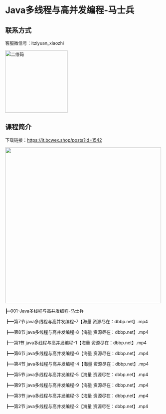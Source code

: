 # Java多线程与高并发编程-马士兵

## 联系方式

客服微信号：itziyuan_xiaozhi

<img src="https://ziyuanyun.oss-cn-guangzhou.aliyuncs.com/common/20240614073449/666b82192834a.jpg" width="200" height="200" alt="二维码">

## 课程简介

下载链接：https://it.bcwex.shop/posts?id=1542

<img src="https://ziyuanyun.oss-cn-guangzhou.aliyuncs.com/yun/20240515224327/6644ca0fe05e9.jpg" width="500" alt="">

  ┣━001-Java多线程与高并发编程-马士兵

 ┣━第7节 java多线程与高并发编程-7【海量 资源尽在：dbbp.net】.mp4

 ┣━第8节 java多线程与高并发编程-8【海量 资源尽在：dbbp.net】.mp4

 ┣━第1节 java多线程与高并发编程-1【海量 资源尽在：dbbp.net】.mp4

 ┣━第6节 java多线程与高并发编程-6【海量 资源尽在：dbbp.net】.mp4

 ┣━第4节 java多线程与高并发编程-4【海量 资源尽在：dbbp.net】.mp4

 ┣━第5节 java多线程与高并发编程-5【海量 资源尽在：dbbp.net】.mp4

 ┣━第9节 java多线程与高并发编程-9【海量 资源尽在：dbbp.net】.mp4

 ┣━第3节 java多线程与高并发编程-3【海量 资源尽在：dbbp.net】.mp4

 ┣━第2节 java多线程与高并发编程-2【海量 资源尽在：dbbp.net】.mp4

  